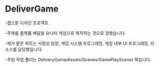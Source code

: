 # DeliverGame
-캡스톤 디자인 프로젝트

-주제를 플랫폼 배달을 유니티 게임으로 제작하는 것으로 정했습니다.

-제가 맡은 파트는 사정상 팀장, 게임 시스템 프로그래밍, 게임 내부 UI 프로그래밍, 리소스를 담당했습니다.

-주된 작업 폴더는 DeliveryGame/Assets/Scenes/GamePlayScene/ 쪽입니다.
